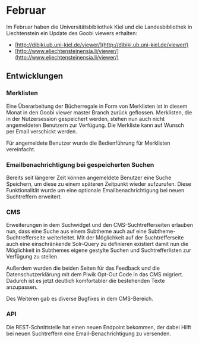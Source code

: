 # Februar

Im Februar haben die Universitätsbibliothek Kiel und die Landesbibliothek in Liechtenstein ein Update des Goobi viewers erhalten:

* [http://dibiki.ub.uni-kiel.de/viewer/](http://dibiki.ub.uni-kiel.de/viewer/)
* [http://www.eliechtensteinensia.li/viewer/](http://www.eliechtensteinensia.li/viewer/)

## Entwicklungen

### Merklisten

Eine Überarbeitung der Bücherregale in Form von Merklisten ist in diesem Monat in den Goobi viewer master Branch zurück geflossen. Merklisten, die in der Nutzersession gespeichert werden, stehen nun auch nicht angemeldeten Benutzern zur Verfügung. Die Merkliste kann auf Wunsch per Email verschickt werden.

Für angemeldete Benutzer wurde die Bedienführung für Merklisten vereinfacht.

### Emailbenachrichtigung bei gespeicherten Suchen

Bereits seit längerer Zeit können angemeldete Benutzer eine Suche Speichern, um diese zu einem späteren Zeitpunkt wieder aufzurufen. Diese Funktionalität wurde um eine optionale Emailbenachrichtigung bei neuen Suchtreffern erweitert. 

### CMS

Erweiterungen in dem Suchwidget und den CMS-Suchtrefferseiten erlauben nun, dass eine Suche aus einem Subtheme auch auf eine Subtheme-Suchtrefferseite weiterleitet. Mit der Möglichkeit auf der Suchtrefferseite auch eine einschränkende Solr-Query zu definieren existiert damit nun die Möglichkeit in Subthemes eigene gestylte Suchen und Suchtrefferlisten zur Verfügung zu stellen.

Außerdem wurden die beiden Seiten für das Feedback und die Datenschutzerklärung mit dem Piwik Opt-Out Code in das CMS migriert. Dadurch ist es jetzt deutlich komfortabler die bestehenden Texte anzupassen.

Des Weiteren gab es diverse Bugfixes in dem CMS-Bereich.

### API

Die REST-Schnittstelle hat einen neuen Endpoint bekommen, der dabei Hilft bei neuen Suchtreffern eine Email-Benachrichtigung zu versenden.

